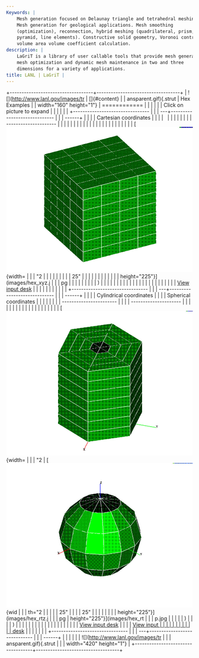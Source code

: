 ```yaml
---
Keywords: |
    Mesh generation focused on Delaunay triangle and tetrahedral meshing.
    Mesh generation for geological applications. Mesh smoothing
    (optimization), reconnection, hybrid meshing (quadrilateral, prism,
    pyramid, line elements). Constructive solid geometry, Voronoi control
    volume area volume coefficient calculation.
description: |
    LaGriT is a library of user callable tools that provide mesh generation,
    mesh optimization and dynamic mesh maintenance in two and three
    dimensions for a variety of applications.
title: LANL | LaGriT |
---
```


<div id="content-org">

+-----------------------------------+-----------------------------------+
| ![](http://www.lanl.gov/images/tr | []{#content}                      |
| ansparent.gif){.strut             | Hex Examples                      |
| width="160" height="1"}           | ============                      |
|                                   |                                   |
|                                   | Click on picture to expand        |
|                                   |                                   |
|                                   | +-------------------------------- |
|                                   | ---+----------------------------- |
|                                   | ------+                           |
|                                   | | Cartesian coordinates           |
|                                   |    |                              |
|                                   |       |                           |
|                                   | | ---------------------           |
|                                   |    |                              |
|                                   |       |                           |
|                                   | |                                 |
|                                   |    |                              |
|                                   |       |                           |
|                                   | | [![](images/hex_xyz.jpg){width= |
|                                   | "2 |                              |
|                                   |       |                           |
|                                   | | 25"                             |
|                                   |    |                              |
|                                   |       |                           |
|                                   | | height="225"}](images/hex_xyz.j |
|                                   | pg |                              |
|                                   |       |                           |
|                                   | | )                               |
|                                   |    |                              |
|                                   |       |                           |
|                                   | |                                 |
|                                   |    |                              |
|                                   |       |                           |
|                                   | | [View input desk](hex1.html)    |
|                                   |    |                              |
|                                   |       |                           |
|                                   | +-------------------------------- |
|                                   | ---+----------------------------- |
|                                   | ------+                           |
|                                   | | Cylindrical coordinates         |
|                                   |    | Spherical coordinates        |
|                                   |       |                           |
|                                   | | -----------------------         |
|                                   |    | ---------------------        |
|                                   |       |                           |
|                                   | |                                 |
|                                   |    |                              |
|                                   |       |                           |
|                                   | | [![](images/hex_rtz.jpg){width= |
|                                   | "2 | [![](images/hex_rtp.jpg){wid |
|                                   | th="2 |                           |
|                                   | | 25"                             |
|                                   |    | 25"                          |
|                                   |       |                           |
|                                   | | height="225"}](images/hex_rtz.j |
|                                   | pg | height="225"}](images/hex_rt |
|                                   | p.jpg |                           |
|                                   | | )                               |
|                                   |    | )                            |
|                                   |       |                           |
|                                   | |                                 |
|                                   |    |                              |
|                                   |       |                           |
|                                   | | [View input desk](hex2.html)    |
|                                   |    | [View input                  |
|                                   |       |                           |
|                                   | |                                 |
|                                   |    | desk](images/hex_rtp.jpg)    |
|                                   |       |                           |
|                                   | +-------------------------------- |
|                                   | ---+----------------------------- |
|                                   | ------+                           |
|                                   |                                   |
|                                   | ![](http://www.lanl.gov/images/tr |
|                                   | ansparent.gif){.strut             |
|                                   | width="420" height="1"}           |
+-----------------------------------+-----------------------------------+

</div>
